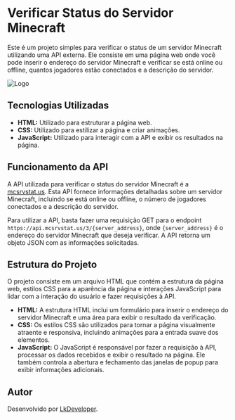 # Verificar Status do Servidor Minecraft

Este é um projeto simples para verificar o status de um servidor Minecraft utilizando uma API externa. Ele consiste em uma página web onde você pode inserir o endereço do servidor Minecraft e verificar se está online ou offline, quantos jogadores estão conectados e a descrição do servidor.

![Logo](https://media.discordapp.net/attachments/1237168288685887572/1237202123465428992/image.png?ex=663ac9c4&is=66397844&hm=58834d4d44e26498adeb2dd1e2e2ee96cc3958d3a5c8728139a1c54d060fea1d&=&format=webp&quality=lossless&width=915&height=436)

## Tecnologias Utilizadas

- **HTML:** Utilizado para estruturar a página web.
- **CSS:** Utilizado para estilizar a página e criar animações.
- **JavaScript:** Utilizado para interagir com a API e exibir os resultados na página.

## Funcionamento da API

A API utilizada para verificar o status do servidor Minecraft é a [mcsrvstat.us](https://api.mcsrvstat.us/). Esta API fornece informações detalhadas sobre um servidor Minecraft, incluindo se está online ou offline, o número de jogadores conectados e a descrição do servidor.

Para utilizar a API, basta fazer uma requisição GET para o endpoint `https://api.mcsrvstat.us/3/{server_address}`, onde `{server_address}` é o endereço do servidor Minecraft que deseja verificar. A API retorna um objeto JSON com as informações solicitadas.

## Estrutura do Projeto

O projeto consiste em um arquivo HTML que contém a estrutura da página web, estilos CSS para a aparência da página e interações JavaScript para lidar com a interação do usuário e fazer requisições à API.

- **HTML:** A estrutura HTML inclui um formulário para inserir o endereço do servidor Minecraft e uma área para exibir o resultado da verificação.
- **CSS:** Os estilos CSS são utilizados para tornar a página visualmente atraente e responsiva, incluindo animações para a entrada suave dos elementos.
- **JavaScript:** O JavaScript é responsável por fazer a requisição à API, processar os dados recebidos e exibir o resultado na página. Ele também controla a abertura e fechamento das janelas de popup para exibir informações adicionais.

## Autor

Desenvolvido por [LkDeveloper](https://github.com/lucasdeveloperx).
